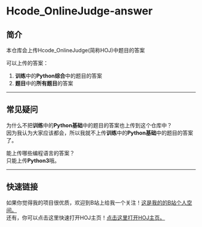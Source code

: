 # Hcode_OnlineJudge-answer

## 简介

本仓库会上传Hcode_OnlineJudge(简称HOJ)中题目的答案

可以上传的答案：

1. **训练**中的**Python综合**中的题目的答案
2. **题目**中的**所有题目**的答案

---

## 常见疑问

为什么不把**训练**中的**Python基础**中的题目的答案也上传到这个仓库中？\
因为我认为大家应该都会，所以我就不上传**训练**中的**Python基础**中的题目的答案了。

能上传哪些编程语言的答案？\
只能上传**Python3**哦。

---

## 快速链接

如果你觉得我的项目很优质，欢迎到B站上给我一个关注！[这是我的的B站个人空间。](https://space.bilibili.com/3493260483889303?spm_id_from=333.337.0.0)\
还有，你可以点击这里快速打开HOJ主页！[点击这里打开HOJ主页。](https://oj.codinghou.cn/home)
